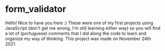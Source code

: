 # form_validator

Hello! Nice to have you here :) These were one of my first projects using JavaScript (don't get me wrong, I'm still learning either way) so you will find a lot of (portuguese) comments that I did along the code to learn and organize my way of thinking. This project was made on November 24th 2021.
